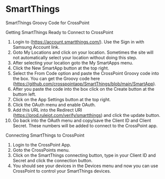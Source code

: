 # SmartThings
SmartThings Groovy Code for CrossPoint 


Getting SmartThings Ready to Connect to CrossPoint

1. Login to (https://account.smartthings.com/). Use the Sign in with Samsung Account link.
2. Goto My Locations and click on your location. Sometimes the site will not automatically select your location without doing this step.
3. After selecting your location goto the My SmartApps menu.
4. Click the New SmartApp button at the top right.
5. Select the From Code option and paste the CrossPoint Groovy code into the box. You can get the Groovy code here (https://github.com/crosspointapp/SmartThings/blob/main/SmartApp).
6. After you paste the code into the box click on the Create button at the buttom left.
7. Click on the App Settings button at the top right.
8. Click the OAuth menu and enable OAuth.
9. Add this URL into the Redirect URI (https://prod.ruleiot.com/verify/smartthings) and click the update button.
10. Go back into the OAuth menu and copy/save the Client ID and Client Secret. These numbers will be added to connect to the CrossPoint app.

Connecting SmartThings to CrossPoint

1. Login to the CrossPoint App.
2. Goto the CrossPoints menu.
3. Click on the SmartThings connecting button, type in your Client ID and Secret and click the connection button.
4. You should see your devices in the Devices menu and now you can use CrossPoint to control your SmartThings devices.
